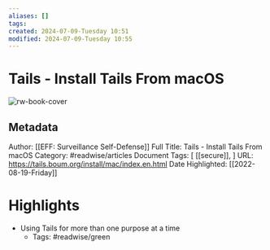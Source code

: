 ```yaml
---
aliases: []
tags:
created: 2024-07-09-Tuesday 10:51
modified: 2024-07-09-Tuesday 10:55
---
```

# Tails - Install Tails From macOS

![rw-book-cover](https://readwise-assets.s3.amazonaws.com/static/images/article4.6bc1851654a0.png)

## Metadata

Author: [[EFF: Surveillance Self-Defense]]
Full Title: Tails - Install Tails From macOS
Category: #readwise/articles
Document Tags: [ [[secure]], ]
URL: https://tails.boum.org/install/mac/index.en.html
Date Highlighted: [[2022-08-19-Friday]]

# Highlights
- Using Tails for more than one purpose at a time
	 - Tags: #readwise/green

